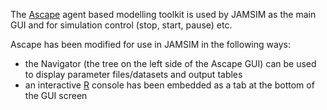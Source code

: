 The [Ascape](http://ascape.sourceforge.net/) agent based modelling toolkit is used by JAMSIM as the main GUI and for simulation control (stop, start, pause) etc.

Ascape has been modified for use in JAMSIM in the following ways:
  * the Navigator (the tree on the left side of the Ascape GUI) can be used to display parameter files/datasets and output tables
  * an interactive [R](RStats.md) console has been embedded as a tab at the bottom of the GUI screen

![![](http://jamsim.googlecode.com/svn/wiki/screenshot/Ascape_with_modified_tree_and_R_Console_small.jpg)](http://jamsim.googlecode.com/svn/wiki/screenshot/Ascape_with_modified_tree_and_R_Console_big.png)